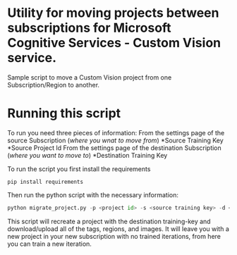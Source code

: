 # Utility for moving projects between subscriptions for Microsoft Cognitive Services - Custom Vision service.
Sample script to move a Custom Vision project from one Subscription/Region to another.

# Running this script

To run you need three pieces of information:
From the settings page of the source Subscription (_where you wnat to move *from*_)
*Source Training Key
*Source Project Id
From the settings page of the destination Subscription (_where you want to move *to*_)
*Destination Training Key

To run the script you first install the requirements
```
pip install requirements
```

Then run the python script with the necessary information:
```Python
python migrate_project.py -p <project id> -s <source training key> -d <destination training key>
```

This script will recreate a project with the destination training-key and download/upload all of the tags, regions, and images. It will leave you with a new project in your new subscription with no trained iterations, from here you can train a new iteration.


